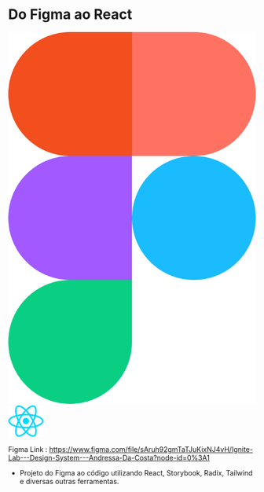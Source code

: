 # Do Figma ao React 

<img src="./src/assets/figma.svg"> <img src="./src/assets/react.svg">


Figma Link : https://www.figma.com/file/sAruh92gmTaTJuKixNJ4vH/Ignite-Lab---Design-System---Andressa-Da-Costa?node-id=0%3A1

- Projeto do Figma ao código utilizando React, Storybook, Radix, Tailwind e diversas outras ferramentas.
